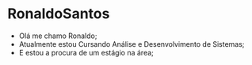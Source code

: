 # RonaldoSantos
- Olá me chamo Ronaldo;
- Atualmente estou Cursando Análise e Desenvolvimento de Sistemas;
- E estou a procura de um estágio na área;
  
